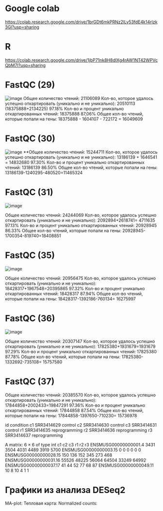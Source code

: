 
# Google colab 
https://colab.research.google.com/drive/1brGDt6mkPRNz2lLy53fdE4k14rIzk3Gl?usp=sharing

# R
https://colab.research.google.com/drive/1jbP71nk8H8dIXg4rAW1NT42WPVcQbM7I?usp=sharing


# FastQC (29)
![image](https://user-images.githubusercontent.com/93247992/144588379-d784a523-ede4-48e2-80d6-41955e29b819.png)
Общее количество чтений: 21106089
Кол-во, которое удалось успешно откартировать (уникально и не уникально): 20510113 (18375888+2134225) 97.18%
Кол-во и процент уникально откартированных чтений: 18375888 87,06%
Общее кол-во чтений, которые попали на гены: 18375888 - 1604107 - 722172 = 16049609

# FastQC (30)
![image](https://user-images.githubusercontent.com/93247992/144602050-85fccc35-352e-42fb-90fc-942ff14e0a92.png)
**Общее количество чтений: 15244711
Кол-во, которое удалось успешно откартировать (уникально и не уникально): 13186139 + 1646541 = 14832680 97.30%
Кол-во и процент уникально откартированных чтений: 13186139 86.50%
Общее кол-во чтений, которые попали на гены:  13186139-1240295-480520=11465324

# FastQC (31)
![image](https://user-images.githubusercontent.com/93247992/144605747-b91a6a81-fa23-4af0-b355-a1db29f81746.png)

Общее количество чтений: 24244069
Кол-во, которое удалось успешно откартировать (уникально и не уникально): 2092894+2618741= 4711635 97.13%
Кол-во и процент уникально откартированных чтений: 20928945 86.33%
Общее кол-во чтений, которые попали на гены: 20928945-1700354-819740=18408851

# FastQC (35)
![image](https://user-images.githubusercontent.com/93247992/144615283-92e7b93a-b414-4c40-a346-16e247f80f93.png)


Общее количество чтений: 20956475
Кол-во, которое удалось успешно откартировать (уникально и не уникально): 18428317+1967548=20395865 97.32% 
Кол-во и процент уникально откартированных чтений: 18428317 87.94%
Общее кол-во чтений, которые попали на гены: 18428317-1392186-760134= 16275997 

# FastQC (36)
![image](https://user-images.githubusercontent.com/93247992/144622853-36288611-c3f7-44b3-b345-9555d7dd56d9.png)

Общее количество чтений: 20307147
Кол-во, которое удалось успешно откартировать (уникально и не уникально): 17825380+1931679=1931679 97.29%
Кол-во и процент уникально откартированных чтений:  17825380 87.78%
Общее кол-во чтений, которые попали на гены: 17825380-1332692-735108= 15757580

# FastQC (37)
Общее количество чтений: 20385570
Кол-во, которое удалось успешно откартировать (уникально и не уникально): 17844858+2002433=19847291 97.36%
Кол-во и процент уникально откартированных чтений:  17844858 87.54%
Общее кол-во чтений, которые попали на гены: 17844858-1397650-710230= 15736978


id	condition
<chr>	<chr>
c1	SRR3414629	control
c2	SRR3414630	control
c3	SRR3414631	control
r1	SRR3414635	reprogramming
r2	SRR3414636	reprogramming
r3	SRR3414637	reprogramming
  
  A matrix: 6 × 6 of type int
c1	c2	c3	r1	r2	r3
ENSMUSG00000000001.4	3431	3504	4031	4489	3919	5700
ENSMUSG00000000003.15	0	0	0	0	0	0
ENSMUSG00000000028.15	150	136	152	345	273	468
ENSMUSG00000000031.16	55526	48225	56064	64504	33249	64992
ENSMUSG00000000037.17	41	44	52	77	68	87
ENSMUSG00000000049.11	10	8	10	4	1	1

# Графики из анализа DESeq2
MA-plot:
Тепловая карта:
Normalized counts:

